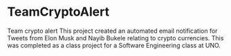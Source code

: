 # TeamCryptoAlert
Team crypto alert 
This project created an automated email notification for Tweets from Elon Musk and Nayib Bukele relating to crypto currencies.  This was completed as a class project for a Software Engineering class at UNO.

